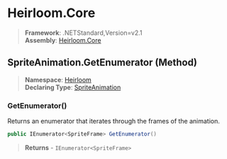 # Heirloom.Core

> **Framework**: .NETStandard,Version=v2.1  
> **Assembly**: [Heirloom.Core][0]

## SpriteAnimation.GetEnumerator (Method)

> **Namespace**: [Heirloom][0]  
> **Declaring Type**: [SpriteAnimation][1]

### GetEnumerator()

Returns an enumerator that iterates through the frames of the animation.

```cs
public IEnumerator<SpriteFrame> GetEnumerator()
```

> **Returns** - `IEnumerator<SpriteFrame>`

[0]: ../../../Heirloom.Core.md
[1]: ../SpriteAnimation.md

